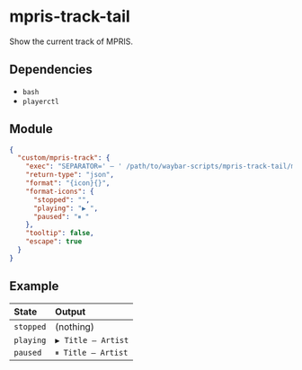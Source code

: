 # mpris-track-tail

Show the current track of MPRIS.

## Dependencies

- `bash`
- `playerctl`

## Module

```json
{
  "custom/mpris-track": {
    "exec": "SEPARATOR=' — ' /path/to/waybar-scripts/mpris-track-tail/mpris-track-tail.bash",
    "return-type": "json",
    "format": "{icon}{}",
    "format-icons": {
      "stopped": "",
      "playing": "▶ ",
      "paused": "⏸ "
    },
    "tooltip": false,
    "escape": true
  }
}
```

## Example

| State     | Output             |
|:----------|:-------------------|
| `stopped` | (nothing)          |
| `playing` | `▶ Title — Artist` |
| `paused`  | `⏸ Title — Artist` |
